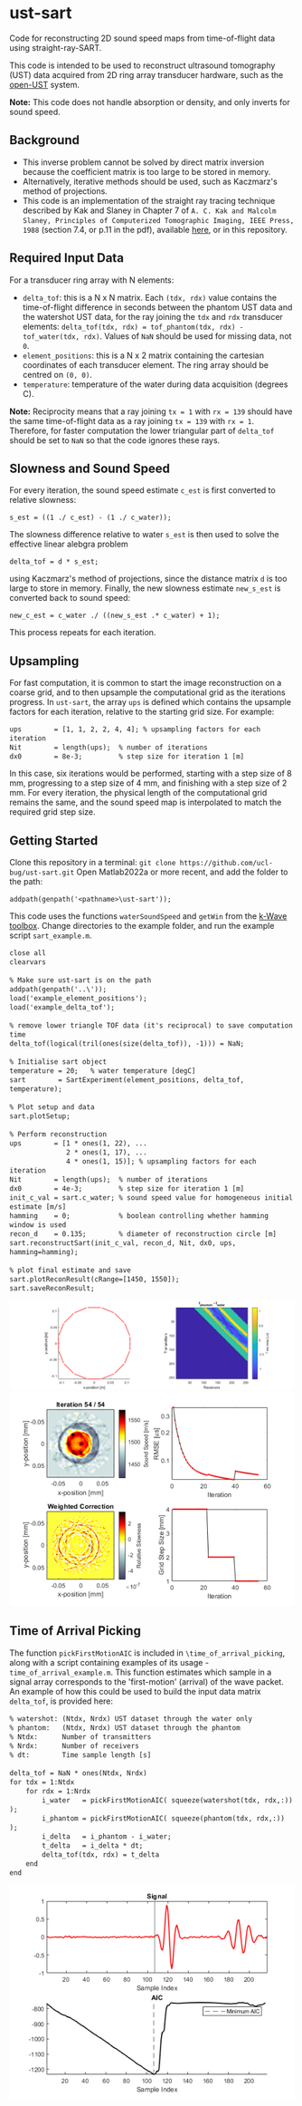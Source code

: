 # ust-sart
Code for reconstructing 2D sound speed maps from time-of-flight data using straight-ray-SART.

This code is intended to be used to reconstruct ultrasound tomography (UST) data acquired from 2D ring array transducer hardware, such as the [open-UST](https://github.com/morganjroberts/open-UST) system.

**Note:** This code does not handle absorption or density, and only inverts for sound speed.

## Background

- This inverse problem cannot be solved by direct matrix inversion because the coefficient matrix is too large to be stored in memory.
- Alternatively, iterative methods should be used, such as Kaczmarz's method of projections.
- This code is an implementation of the straight ray tracing technique described by Kak and Slaney in Chapter 7 of `A. C. Kak and Malcolm Slaney, Principles of Computerized Tomographic Imaging, IEEE Press, 1988` (section 7.4, or p.11 in the pdf), available [here](https://www.slaney.org/pct/pct-toc.html), or in this repository.

## Required Input Data
For a transducer ring array with N elements:

- `delta_tof`: this is a N x N matrix. Each `(tdx, rdx)` value contains the time-of-flight difference in seconds between the phantom UST data and the watershot UST data, for the ray joining the `tdx` and `rdx` transducer elements: `delta_tof(tdx, rdx) = tof_phantom(tdx, rdx) - tof_water(tdx, rdx)`. Values of `NaN` should be used for missing data, not `0`.
- `element_positions`: this is a N x 2 matrix containing the cartesian coordinates of each transducer element. The ring array should be centred on `(0, 0)`.
- `temperature`: temperature of the water during data acquisition (degrees C).

**Note:** Reciprocity means that a ray joining `tx = 1` with `rx = 139` should have the same time-of-flight data as a ray joining `tx = 139` with `rx = 1`. Therefore, for faster computation the lower triangular part of `delta_tof` should be set to `NaN` so that the code ignores these rays.

## Slowness and Sound Speed
For every iteration, the sound speed estimate `c_est` is first converted to relative slowness:
```
s_est = ((1 ./ c_est) - (1 ./ c_water));
```
The slowness difference relative to water `s_est` is then used to solve the effective linear alebgra problem 
```
delta_tof = d * s_est;
```
using Kaczmarz's method of projections, since the distance matrix `d` is too large to store in memory.
Finally, the new slowness estimate `new_s_est` is converted back to sound speed:
```
new_c_est = c_water ./ ((new_s_est .* c_water) + 1);
```
This process repeats for each iteration.

## Upsampling

For fast computation, it is common to start the image reconstruction on a coarse grid, and to then upsample the computational grid as the iterations progress. In `ust-sart`, the array `ups` is defined which contains the upsample factors for each iteration, relative to the starting grid size. For example:
```
ups        = [1, 1, 2, 2, 4, 4]; % upsampling factors for each iteration
Nit        = length(ups);  % number of iterations
dx0        = 8e-3;         % step size for iteration 1 [m]
``` 
In this case, six iterations would be performed, starting with a step size of 8 mm, progressing to a step size of 4 mm, and finishing with a step size of 2 mm. For every iteration, the physical length of the computational grid remains the same, and the sound speed map is interpolated to match the required grid step size.

## Getting Started

Clone this repository in a terminal: `git clone https://github.com/ucl-bug/ust-sart.git`
Open Matlab2022a or more recent, and add the folder to the path:
```
addpath(genpath('<pathname>\ust-sart'));
```
This code uses the functions `waterSoundSpeed` and `getWin` from the [k-Wave toolbox](https://github.com/ucl-bug/k-wave).
Change directories to the example folder, and run the example script `sart_example.m`.

```
close all
clearvars

% Make sure ust-sart is on the path
addpath(genpath('..\')); 
load('example_element_positions');
load('example_delta_tof');

% remove lower triangle TOF data (it's reciprocal) to save computation time
delta_tof(logical(tril(ones(size(delta_tof)), -1))) = NaN;

% Initialise sart object
temperature = 20;   % water temperature [degC]
sart        = SartExperiment(element_positions, delta_tof, temperature);

% Plot setup and data
sart.plotSetup;

% Perform reconstruction
ups        = [1 * ones(1, 22), ...
              2 * ones(1, 17), ...
              4 * ones(1, 15)]; % upsampling factors for each iteration
Nit        = length(ups);  % number of iterations
dx0        = 4e-3;         % step size for iteration 1 [m]
init_c_val = sart.c_water; % sound speed value for homogeneous initial estimate [m/s]
hamming    = 0;            % boolean controlling whether hamming window is used
recon_d    = 0.135;        % diameter of reconstruction circle [m]
sart.reconstructSart(init_c_val, recon_d, Nit, dx0, ups, hamming=hamming);

% plot final estimate and save
sart.plotReconResult(cRange=[1450, 1550]);
sart.saveReconResult;
```
![setup_example](https://github.com/ucl-bug/ust-sart/blob/main/setup_example.png)
![recon_example](https://github.com/ucl-bug/ust-sart/blob/main/recon_example.png)


## Time of Arrival Picking

The function `pickFirstMotionAIC` is included in `\time_of_arrival_picking`, along with a script containing examples of its usage - `time_of_arrival_example.m`. This function estimates which sample in a signal array corresponds to the 'first-motion' (arrival) of the wave packet. An example of how this could be used to build the input data matrix `delta_tof`, is provided here:

```
% watershot: (Ntdx, Nrdx) UST dataset through the water only
% phantom:   (Ntdx, Nrdx) UST dataset through the phantom
% Ntdx:      Number of transmitters
% Nrdx:      Number of receivers
% dt:        Time sample length [s]

delta_tof = NaN * ones(Ntdx, Nrdx)
for tdx = 1:Ntdx
    for rdx = 1:Nrdx
        i_water   = pickFirstMotionAIC( squeeze(watershot(tdx, rdx,:)) );
        i_phantom = pickFirstMotionAIC( squeeze(phantom(tdx, rdx,:))   );
        i_delta   = i_phantom - i_water;
        t_delta   = i_delta * dt;
        delta_tof(tdx, rdx) = t_delta
    end
end
```

![tof_pick_example](https://github.com/ucl-bug/ust-sart/blob/main/tof_pick_example.png)